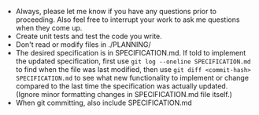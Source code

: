 - Always, please let me know if you have any questions prior to proceeding. Also feel free to interrupt your work to ask me questions when they come up.
- Create unit tests and test the code you write.
- Don't read or modify files in ./PLANNING/
- The desired specification is in SPECIFICATION.md. If told to implement the updated specification, first use `git log --oneline SPECIFICATION.md` to find when the file was last modified, then use `git diff <commit-hash> SPECIFICATION.md` to see what new functionality to implement or change compared to the last time the specification was actually updated. (Ignore minor formatting changes in SPECIFICATION.md file itself.)
- When git committing, also include SPECIFICATION.md